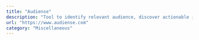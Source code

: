 ```yaml
---
title: "Audiense"
description: "Tool to identify relevant audience, discover actionable insights and inform strategies to grow your business."
url: "https://www.audiense.com"
category: "Miscellaneous"
---
```

